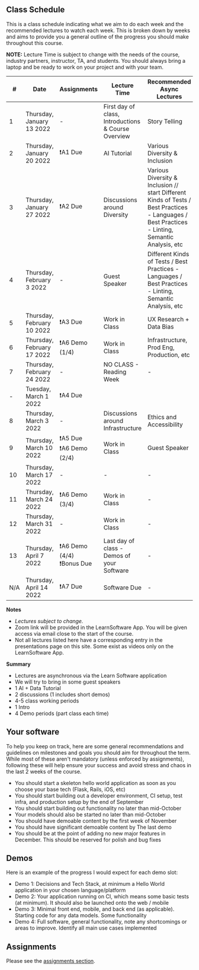 ## Class Schedule

This is a class schedule indicating what we aim to do each week and the recommended lectures to watch each week. This is broken down by weeks and aims to provide you a general outline of the progress you should make throughout this course.

**NOTE:** Lecture Time is subject to change with the needs of the course, industry partners, instructor, TA, and students. You should always bring a laptop and be ready to work on your project and with your team.

| # | Date | Assignments | Lecture Time | Recommended Async Lectures |
| -- | -- | -- | -- | -- |
| 1 | Thursday, January 13 2022   | - | First day of class, Introductions & Course Overview | Story Telling |
| 2 | Thursday, January 20 2022   | ❗A1 Due | AI Tutorial | Various Diversity & Inclusion |
| 3 | Thursday, January 27 2022   | ❗A2 Due | Discussions around Diversity | Various Diversity & Inclusion // start Different Kinds of Tests / Best Practices - Languages / Best Practices - Linting, Semantic Analysis, etc |
| 4 | Thursday, February 3 2022   | - | Guest Speaker | Different Kinds of Tests / Best Practices - Languages / Best Practices - Linting, Semantic Analysis, etc |
| 5 | Thursday, February 10 2022  | ❗A3 Due | Work in Class | UX Research + Data Bias |
| 6 | Thursday, February 17 2022  | ❗A6 Demo (1/4) | Work in Class | Infrastructure, Prod Eng, Production, etc |
| 7 | Thursday, February 24 2022  | - | NO CLASS - Reading Week | - | 
| - | Tuesday, March 1 2022       | ❗A4 Due | | |
| 8 | Thursday, March 3 2022      | - | Discussions around Infrastructure | Ethics and Accessibility | 
| 9 | Thursday, March 10 2022     | ❗A5 Due<br>❗A6 Demo (2/4) | Work in Class | Guest Speaker | - | 
| 10 | Thursday, March 17 2022    | - | - | - | 
| 11 | Thursday, March 24 2022    | ❗A6 Demo (3/4) | Work in Class | - | 
| 12 | Thursday, March 31 2022    | - | Work in Class | - | 
| 13 | Thursday, April 7 2022     | ❗A6 Demo (4/4)<br>❗Bonus Due | Last day of class - Demos of your Software | - | 
| N/A | Thursday, April 14 2022   | ❗A7 Due  | Software Due | - |

**Notes**
- _Lectures subject to change._
- Zoom link will be provided in the LearnSoftware App. You will be given access via email close to the start of the course.
- Not all lectures listed here have a corresponding entry in the presentations page on this site. Some exist as videos only on the LearnSoftware App.

**Summary**

- Lectures are asynchronous via the Learn Software application
- We will try to bring in some guest speakers
- 1 AI + Data Tutorial
- 2 discussions (1 includes short demos)
- 4-5 class working periods
- 1 Intro
- 4 Demo periods (part class each time)

## Your software

To help you keep on track, here are some general recommendations and guidelines on milestones and goals you should aim for throughout the term. While most of these aren't mandatory (unless enforced by assignments), following these will help ensure your success and avoid stress and chaos in the last 2 weeks of the course.

- You should start a skeleton hello world application as soon as you choose your base tech (Flask, Rails, iOS, etc)
- You should start building out a developer environment, CI setup, test infra, and production setup by the end of September
- You should start building out functionality no later than mid-October 
- Your models should also be started no later than mid-October
- You should have demoable content by the first week of November
- You should have significant demoable content by The last demo  
- You should be at the point of adding no new major features in December. This should be reserved for polish and bug fixes

## Demos

Here is an example of the progress I would expect for each demo slot:

- Demo 1: Decisions and Tech Stack, at minimum a Hello World application in your chosen language/platform
- Demo 2: Your application running on CI, which means some basic tests (at minimum). It should also be launched onto the web / mobile
- Demo 3: Minimal front end, mobile, and back end (as applicable). Starting code for any data models. Some functionality
- Demo 4: Full software, general functionality, note any shortcomings or areas to improve. Identify all main use cases implemented

## Assignments

Please see the [assignments section](../assignments/README.md).
